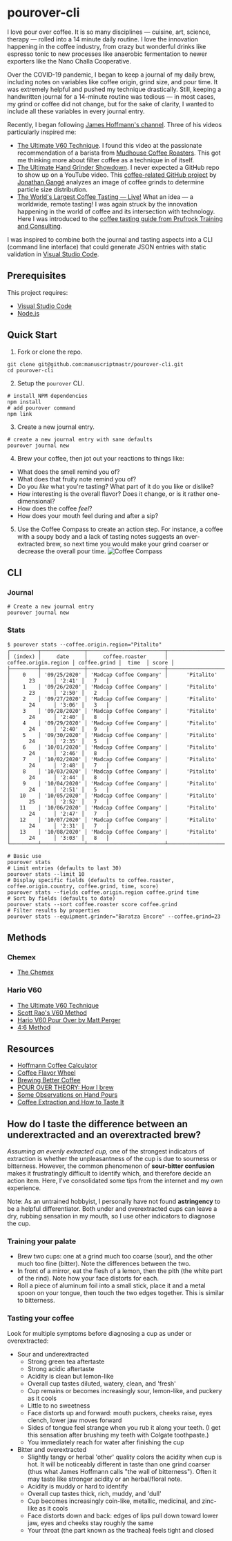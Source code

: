 # pourover-cli

I love pour over coffee. It is so many disciplines — cuisine, art, science, therapy — rolled into a 14 minute daily routine. I love the innovation happening in the coffee industry, from crazy but wonderful drinks like espresso tonic to new processes like anaerobic fermentation to newer exporters like the Nano Challa Cooperative.

Over the COVID-19 pandemic, I began to keep a journal of my daily brew, including notes on variables like coffee origin, grind size, and pour time. It was extremely helpful and pushed my technique drastically. Still, keeping a handwritten journal for a 14-minute routine was tedious — in most cases, my grind or coffee did not change, but for the sake of clarity, I wanted to include all these variables in every journal entry.

Recently, I began following [James Hoffmann's channel](https://www.youtube.com/channel/UCMb0O2CdPBNi-QqPk5T3gsQ). Three of his videos particularly inspired me:

- [The Ultimate V60 Technique](https://www.youtube.com/watch?v=AI4ynXzkSQo). I found this video at the passionate recommendation of a barista from [Mudhouse Coffee Roasters](https://mudhouse.com/). This got me thinking more about filter coffee as a technique in of itself.
- [The Ultimate Hand Grinder Showdown](https://www.youtube.com/watch?v=dn9OuRl1F3k). I never expected a GitHub repo to show up on a YouTube video. This [coffee-related GitHub project](https://github.com/jgagneastro/coffeegrindsize) by [Jonathan Gangé](https://github.com/jgagneastro) analyzes an image of coffee grinds to determine particle size distribution.
- [The World's Largest Coffee Tasting — Live!](https://www.youtube.com/watch?v=JI7PQu-i578) What an idea — a worldwide, remote tasting! I was again struck by the innovation happening in the world of coffee and its intersection with technology. Here I was introduced to the [coffee tasting guide from Prufrock Training and Consulting](http://bit.ly/HoffmannCoffeePDF).

I was inspired to combine both the journal and tasting aspects into a CLI (command line interface) that could generate JSON entries with static validation in [Visual Studio Code](https://code.visualstudio.com/).

## Prerequisites

This project requires:

- [Visual Studio Code](https://code.visualstudio.com/)
- [Node.js](https://nodejs.org/en/)

## Quick Start

1. Fork or clone the repo.

```shell
git clone git@github.com:manuscriptmastr/pourover-cli.git
cd pourover-cli
```

2. Setup the `pourover` CLI.

```shell
# install NPM dependencies
npm install
# add pourover command
npm link
```

3. Create a new journal entry.

```shell
# create a new journal entry with sane defaults
pourover journal new
```

4. Brew your coffee, then jot out your reactions to things like:

- What does the smell remind you of?
- What does that fruity note remind you of?
- Do you _like_ what you're tasting? What part of it do you like or dislike?
- How interesting is the overall flavor? Does it change, or is it rather one-dimensional?
- How does the coffee _feel_?
- How does your mouth feel during and after a sip?

5. Use the Coffee Compass to create an action step. For instance, a coffee with a soupy body and a lack of tasting notes suggests an over-extracted brew, so next time you would make your grind coarser or decrease the overall pour time.
   ![Coffee Compass](./coffee-compass.jpg)

## CLI

### Journal

```shell
# Create a new journal entry
pourover journal new
```

### Stats

```shell
$ pourover stats --coffee.origin.region="Pitalito"
┌─────────┬──────────────┬─────────────────────────┬──────────────────────┬──────────────┬────────┬───────┐
│ (index) │     date     │     coffee.roaster      │ coffee.origin.region │ coffee.grind │  time  │ score │
├─────────┼──────────────┼─────────────────────────┼──────────────────────┼──────────────┼────────┼───────┤
│    0    │ '09/25/2020' │ 'Madcap Coffee Company' │      'Pitalito'      │      23      │ '2:41' │   7   │
│    1    │ '09/26/2020' │ 'Madcap Coffee Company' │      'Pitalito'      │      23      │ '2:50' │   2   │
│    2    │ '09/27/2020' │ 'Madcap Coffee Company' │      'Pitalito'      │      24      │ '3:06' │   3   │
│    3    │ '09/28/2020' │ 'Madcap Coffee Company' │      'Pitalito'      │      24      │ '2:40' │   8   │
│    4    │ '09/29/2020' │ 'Madcap Coffee Company' │      'Pitalito'      │      24      │ '2:40' │   9   │
│    5    │ '09/30/2020' │ 'Madcap Coffee Company' │      'Pitalito'      │      24      │ '2:35' │   5   │
│    6    │ '10/01/2020' │ 'Madcap Coffee Company' │      'Pitalito'      │      24      │ '2:46' │   8   │
│    7    │ '10/02/2020' │ 'Madcap Coffee Company' │      'Pitalito'      │      24      │ '2:48' │   7   │
│    8    │ '10/03/2020' │ 'Madcap Coffee Company' │      'Pitalito'      │      24      │ '2:44' │   8   │
│    9    │ '10/04/2020' │ 'Madcap Coffee Company' │      'Pitalito'      │      24      │ '2:51' │   5   │
│   10    │ '10/05/2020' │ 'Madcap Coffee Company' │      'Pitalito'      │      25      │ '2:52' │   7   │
│   11    │ '10/06/2020' │ 'Madcap Coffee Company' │      'Pitalito'      │      24      │ '2:47' │   7   │
│   12    │ '10/07/2020' │ 'Madcap Coffee Company' │      'Pitalito'      │      24      │ '2:31' │   7   │
│   13    │ '10/08/2020' │ 'Madcap Coffee Company' │      'Pitalito'      │      24      │ '3:03' │   8   │
└─────────┴──────────────┴─────────────────────────┴──────────────────────┴──────────────┴────────┴───────┘
```

```shell
# Basic use
pourover stats
# Limit entries (defaults to last 30)
pourover stats --limit 10
# Display specific fields (defaults to coffee.roaster, coffee.origin.country, coffee.grind, time, score)
pourover stats --fields coffee.origin.region coffee.grind time
# Sort by fields (defaults to date)
pourover stats --sort coffee.roaster score coffee.grind
# Filter results by properties
pourover stats --equipment.grinder="Baratza Encore" --coffee.grind=23
```

## Methods

### Chemex

- [The Chemex](https://youtu.be/ikt-X5x7yoc?t=427)

### Hario V60

- [The Ultimate V60 Technique](https://www.youtube.com/watch?v=AI4ynXzkSQo)
- [Scott Rao's V60 Method](https://www.youtube.com/watch?v=c0Qe_ASxfNM)
- [Hario V60 Pour Over by Matt Perger](https://vimeo.com/46612013)
- [4:6 Method](https://www.youtube.com/watch?v=wmCW8xSWGZY)

## Resources

- [Hoffmann Coffee Calculator](https://coda.io/@alessandro-mingione/hoffmann-coffee-calculator)
- [Coffee Flavor Wheel](https://notbadcoffee.com/flavor-wheel-en/)
- [Brewing Better Coffee](https://coffeeadastra.com/2018/11/30/brewing-better-coffee/)
- [POUR OVER THEORY: How I brew](https://medium.com/@dngilb/pour-over-theory-how-i-brew-6c07aff69ca4)
- [Some Observations on Hand Pours](https://www.scottrao.com/blog/2016/10/8/some-observations-on-hand-pours)
- [Coffee Extraction and How to Taste It](https://www.baristahustle.com/blog/coffee-extraction-and-how-to-taste-it/)

## How do I taste the difference between an underextracted and an overextracted brew?

_Assuming an evenly extracted cup,_ one of the strongest indicators of extraction is whether the unpleasantness of the cup is due to sourness or bitterness. However, the common phenomenon of **sour-bitter confusion** makes it frustratingly difficult to identify which, and therefore decide an action item. Here, I've consolidated some tips from the internet and my own experience.

Note: As an untrained hobbyist, I personally have not found **astringency** to be a helpful differentiator. Both under and overextracted cups can leave a dry, rubbing sensation in my mouth, so I use other indicators to diagnose the cup.

### Training your palate

- Brew two cups: one at a grind much too coarse (sour), and the other much too fine (bitter). Note the differences between the two.
- In front of a mirror, eat the flesh of a lemon, then the pith (the white part of the rind). Note how your face distorts for each.
- Roll a piece of aluminum foil into a small stick, place it and a metal spoon on your tongue, then touch the two edges together. This is similar to bitterness.

### Tasting your coffee

Look for multiple symptoms before diagnosing a cup as under or overextracted:

- Sour and underextracted
  - Strong green tea aftertaste
  - Strong acidic aftertaste
  - Acidity is clean but lemon-like
  - Overall cup tastes diluted, watery, clean, and 'fresh'
  - Cup remains or becomes increasingly sour, lemon-like, and puckery as it cools
  - Little to no sweetness
  - Face distorts up and forward: mouth puckers, cheeks raise, eyes clench, lower jaw moves forward
  - Sides of tongue feel strange when you rub it along your teeth. (I get this sensation after brushing my teeth with Colgate toothpaste.)
  - You immediately reach for water after finishing the cup
- Bitter and overextracted
  - Slightly tangy or herbal 'other' quality colors the acidity when cup is hot. It will be noticeably different in taste than one grind coarser (thus what James Hoffmann calls "the wall of bitterness"). Often it may taste like stronger acidity or an herbal/floral note.
  - Acidity is muddy or hard to identify
  - Overall cup tastes thick, rich, muddy, and 'dull'
  - Cup becomes increasingly coin-like, metallic, medicinal, and zinc-like as it cools
  - Face distorts down and back: edges of lips pull down toward lower jaw, eyes and cheeks stay roughly the same
  - Your throat (the part known as the trachea) feels tight and closed
